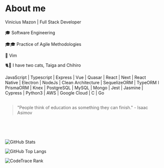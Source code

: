 # About me
Vinicius Mazon | Full Stack Developer
<br/>
<br/>
🎓 Software Engineering

🎓🎓 Practice of Agile Methodologies

💚 Vim

🐈🖤 I have two cats, Taiga and Chihiro
<br/>
<br/>
JavaScript  | Typescript | Express | Vue | Quasar | React | Next | React Native | Electron | NodeJs | Clean Architecture | SequelizeORM | TypeORM l PrismaORM | Knex | PostgreSQL | MySQL | Mongo | Jest | Jasmine | Cypress | Python3 | AWS | Google Cloud | C | Go
<br/>
<br/>
>  "People think of education as something they can finish." - Isaac Asimov
<br/>
<br/>
<br/>

![GitHub Stats](https://github-readme-stats.vercel.app/api?username=viniciusmazon&show_icons=true&theme=dark&wdith=250)

![GitHub Top Langs](https://github-readme-stats.vercel.app/api/top-langs/?username=viniciusmazon&theme=dark&width=250)

![CodeTrace Rank](https://cr-ss-service.azurewebsites.net/api/ScreenShot?widget=summary&username=viniciusmazon&width=250)

